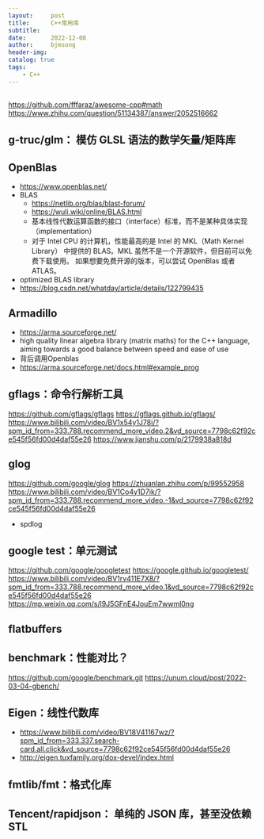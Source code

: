 ```yaml
---
layout:     post
title:      C++常用库
subtitle:   
date:       2022-12-08
author:     bjmsong
header-img: 
catalog: true
tags:
    - C++
---
```

##
https://github.com/fffaraz/awesome-cpp#math
https://www.zhihu.com/question/51134387/answer/2052516662

## g-truc/glm： 模仿 GLSL 语法的数学矢量/矩阵库

## OpenBlas
- https://www.openblas.net/
- BLAS
    - https://netlib.org/blas/blast-forum/
    - https://wuli.wiki/online/BLAS.html
    - 基本线性代数运算函数的接口（interface）标准，而不是某种具体实现（implementation）
    - 对于 Intel CPU 的计算机，性能最高的是 Intel 的 MKL（Math Kernel Library） 中提供的 BLAS。MKL 虽然不是一个开源软件，但目前可以免费下载使用。 如果想要免费开源的版本，可以尝试 OpenBlas 或者 ATLAS。
- optimized BLAS library
- https://blog.csdn.net/whatday/article/details/122799435

## Armadillo
- https://arma.sourceforge.net/
- high quality linear algebra library (matrix maths) for the C++ language, aiming towards a good balance between speed and ease of use
- 背后调用Openblas
- https://arma.sourceforge.net/docs.html#example_prog

## gflags：命令行解析工具
https://github.com/gflags/gflags
https://gflags.github.io/gflags/
https://www.bilibili.com/video/BV1x54y1J78i/?spm_id_from=333.788.recommend_more_video.2&vd_source=7798c62f92ce545f56fd00d4daf55e26
https://www.jianshu.com/p/2179938a818d

## glog
https://github.com/google/glog
https://zhuanlan.zhihu.com/p/99552958
https://www.bilibili.com/video/BV1Co4y1D7ik/?spm_id_from=333.788.recommend_more_video.-1&vd_source=7798c62f92ce545f56fd00d4daf55e26
- spdlog

## google test：单元测试
https://github.com/google/googletest
https://google.github.io/googletest/
https://www.bilibili.com/video/BV1rv411E7X8/?spm_id_from=333.788.recommend_more_video.1&vd_source=7798c62f92ce545f56fd00d4daf55e26
https://mp.weixin.qq.com/s/l9J5GFnE4JouEm7wwml0ng 


## flatbuffers


## benchmark：性能对比？
https://github.com/google/benchmark.git
https://unum.cloud/post/2022-03-04-gbench/

## Eigen：线性代数库
- https://www.bilibili.com/video/BV18V41167wz/?spm_id_from=333.337.search-card.all.click&vd_source=7798c62f92ce545f56fd00d4daf55e26
- http://eigen.tuxfamily.org/dox-devel/index.html

## fmtlib/fmt：格式化库

## Tencent/rapidjson： 单纯的 JSON 库，甚至没依赖 STL
